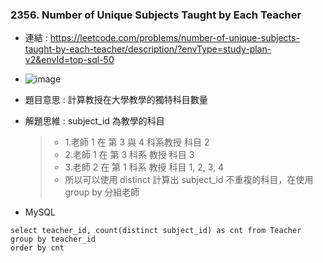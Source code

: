 ### 2356. Number of Unique Subjects Taught by Each Teacher
* 連結 : https://leetcode.com/problems/number-of-unique-subjects-taught-by-each-teacher/description/?envType=study-plan-v2&envId=top-sql-50
* ![image](https://github.com/Ricky7737/LeetCodeSQLPractise/assets/58324475/3b710596-8d95-4a64-b79e-898b2821f879)

* 題目意思 : 計算教授在大學教學的獨特科目數量
* 解題思維 : subject_id 為教學的科目
  > * 1.老師 1 在 第 3 與 4 科系教授 科目 2
  > * 2.老師 1 在 第 3 科系 教授 科目 3
  > * 3.老師 2 在 第 1 科系 教授 科目 1, 2, 3, 4
  > *  所以可以使用 distinct 計算出 subject_id 不重複的科目，在使用 group by 分組老師

* MySQL
```
select teacher_id, count(distinct subject_id) as cnt from Teacher
group by teacher_id
order by cnt
```








